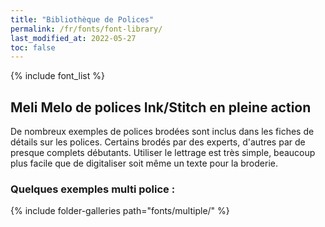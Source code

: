 ```yaml
---
title: "Bibliothèque de Polices"
permalink: /fr/fonts/font-library/
last_modified_at: 2022-05-27
toc: false
---
```

{% include font_list %}

## Meli Melo de polices Ink/Stitch en pleine action

De nombreux exemples de polices brodées sont inclus dans les fiches de détails sur les polices. Certains brodés par des experts, d'autres par de presque complets débutants. Utiliser le lettrage est très simple, beaucoup plus facile que de digitaliser soit même un texte pour la broderie.

###  Quelques exemples multi police :

{% include folder-galleries path="fonts/multiple/" %}


